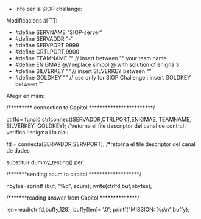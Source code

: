 * Info per la SIOP challange:


Modificacions al TT:

- #define SERVNAME "SIOP-server"
- #define SERVADDR "-"
- #define SERVPORT 9999
- #define CRTLPORT 9900
- #define TEAMNAME "" // insert between "" your team name
- #define ENIGMA3 @// replace simbol @ with solution of enigna 3
- #define SILVERKEY ""  // insert SILVERKEY between ""
- #define GOLDKEY "" // use only for SIOP Challenge : insert GOLDKEY between ""


Afegir en main:

/*********  connection to Capitol ************************/

ctrlfd= funció ctrlconnect(SERVADDR,CTRLPORT,ENIGMA3, TEAMNAME, SILVERKEY, GOLDKEY);
/*retorna el file descriptor del canal de control i verifica l'enigma i la clau

fd = connecta(SERVADDR,SERVPORT); 
/*retorna el file descriptor del canal de dades


substituir dummy_testing() per:

/*******sending acum to capitol *******************/

nbytes=sprintf (buf, "%d", acum);
write(ctrlfd,buf,nbytes);

/*******reading answer from Capitol **************/

len=read(ctrlfd,buffy,128);
buffy[len]='\0';
printf("MISSION: %s\n",buffy);
